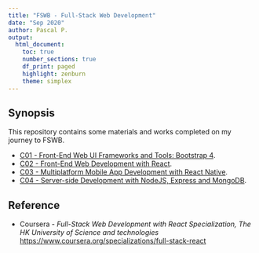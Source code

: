 ```yaml
---
title: "FSWB - Full-Stack Web Development"
date: "Sep 2020"
author: Pascal P.
output:
  html_document:
    toc: true
    number_sections: true
    df_print: paged
    highlight: zenburn
    theme: simplex
---
```


## Synopsis
  This repository contains some materials and works completed on my journey to FSWB.
  - [C01 - Front-End Web UI Frameworks and Tools: Bootstrap 4](https://www.coursera.org/learn/bootstrap-4).
  - [C02 - Front-End Web Development with React](https://www.coursera.org/learn/front-end-react).
  - [C03 - Multiplatform Mobile App Development with React Native](https://www.coursera.org/learn/react-native).
  - [C04 - Server-side Development with NodeJS, Express and MongoDB](https://www.coursera.org/learn/server-side-nodejs).

## Reference
  - Coursera - *Full-Stack Web Development with React Specialization, The HK University of Science and technologies* https://www.coursera.org/specializations/full-stack-react
